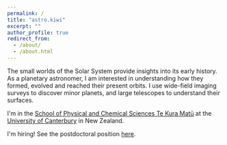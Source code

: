 ```yaml
---
permalink: /
title: "astro.kiwi"
excerpt: ""
author_profile: true
redirect_from: 
  - /about/
  - /about.html
---
```


The small worlds of the Solar System provide insights into its early history.
As a planetary astronomer, I am interested in understanding how they formed, evolved and reached their present orbits.
I use wide-field imaging surveys to discover minor planets, and large telescopes to understand their surfaces.

I'm in the <a href="https://www.canterbury.ac.nz/science/schools-and-departments/phys-chem/">School of Physical and Chemical Sciences Te Kura Matū</a> at the <a href="https://www.canterbury.ac.nz/science/">University of Canterbury</a> in New Zealand.

I'm hiring! See the postdoctoral position <a href="/postdoc_ad">here</a>.